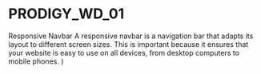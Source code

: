 # PRODIGY_WD_01
Responsive Navbar
A responsive navbar is a navigation bar that adapts its layout to different screen sizes. This is important because it ensures that your website is easy to use on all devices, from desktop computers to mobile phones.
)
